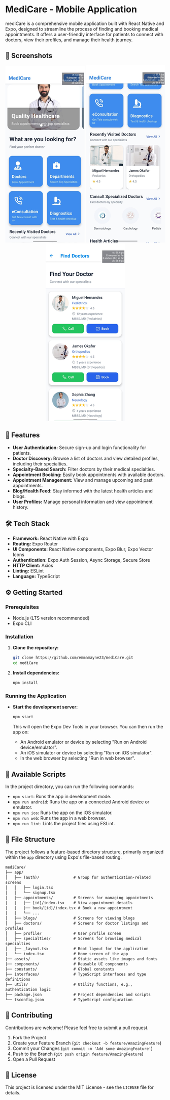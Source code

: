 # MediCare - Mobile Application

mediCare is a comprehensive mobile application built with React Native and Expo, designed to streamline the process of finding and booking medical appointments. It offers a user-friendly interface for patients to connect with doctors, view their profiles, and manage their health journey.

## 📸 Screenshots

<p align="center">
  <img src="./assets/screenshots/home1.jpg" alt="Home Screen" width="250"/>
  <img src="./assets/screenshots/home2.jpg" alt="Home Screen 2" width="250"/>
  <img src="./assets/screenshots/doctors.jpg" alt="Doctors Screen" width="250"/>
</p>

## 🚀 Features

- **User Authentication:** Secure sign-up and login functionality for patients.
- **Doctor Discovery:** Browse a list of doctors and view detailed profiles, including their specialties.
- **Specialty-Based Search:** Filter doctors by their medical specialties.
- **Appointment Booking:** Easily book appointments with available doctors.
- **Appointment Management:** View and manage upcoming and past appointments.
- **Blog/Health Feed:** Stay informed with the latest health articles and blogs.
- **User Profiles:** Manage personal information and view appointment history.

## 🛠 Tech Stack

- **Framework:** React Native with Expo
- **Routing:** Expo Router
- **UI Components:** React Native components, Expo Blur, Expo Vector Icons
- **Authentication:** Expo Auth Session, Async Storage, Secure Store
- **HTTP Client:** Axios
- **Linting:** ESLint
- **Language:** TypeScript

## ⚙️ Getting Started

### Prerequisites

- Node.js (LTS version recommended)
- Expo CLI

### Installation

1. **Clone the repository:**

   ```bash
   git clone https://github.com/emmamayne23/mediCare.git
   cd mediCare
   ```

2. **Install dependencies:**

   ```bash
   npm install
   ```

### Running the Application

- **Start the development server:**

  ```bash
  npm start
  ```

  This will open the Expo Dev Tools in your browser. You can then run the app on:
  - An Android emulator or device by selecting "Run on Android device/emulator".
  - An iOS simulator or device by selecting "Run on iOS simulator".
  - In the web browser by selecting "Run in web browser".

## 📜 Available Scripts

In the project directory, you can run the following commands:

- `npm start`: Runs the app in development mode.
- `npm run android`: Runs the app on a connected Android device or emulator.
- `npm run ios`: Runs the app on the iOS simulator.
- `npm run web`: Runs the app in a web browser.
- `npm run lint`: Lints the project files using ESLint.

## 📁 File Structure

The project follows a feature-based directory structure, primarily organized within the `app` directory using Expo's file-based routing.

```
mediCare/
├── app/
│   ├── (auth)/               # Group for authentication-related screens
│   │   ├── login.tsx
│   │   └── signup.tsx
│   ├── appointments/         # Screens for managing appointments
│   │   ├── [id]/index.tsx    # View appointment details
│   │   ├── book/[id]/index.tsx # Book a new appointment
│   │   └── ...
│   ├── blogs/                # Screens for viewing blogs
│   ├── doctors/              # Screens for doctor listings and profiles
│   ├── profile/              # User profile screen
│   ├── specialties/          # Screens for browsing medical specialties
│   ├── _layout.tsx           # Root layout for the application
│   └── index.tsx             # Home screen of the app
├── assets/                   # Static assets like images and fonts
├── components/               # Reusable UI components
├── constants/                # Global constants
├── interfaces/               # TypeScript interfaces and type definitions
├── utils/                    # Utility functions, e.g., authentication logic
├── package.json              # Project dependencies and scripts
└── tsconfig.json             # TypeScript configuration
```

## 🤝 Contributing

Contributions are welcome! Please feel free to submit a pull request.

1. Fork the Project
2. Create your Feature Branch (`git checkout -b feature/AmazingFeature`)
3. Commit your Changes (`git commit -m 'Add some AmazingFeature'`)
4. Push to the Branch (`git push origin feature/AmazingFeature`)
5. Open a Pull Request

## 📄 License

This project is licensed under the MIT License - see the `LICENSE` file for details.
